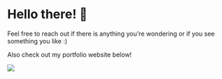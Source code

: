 # Hello there! 👋

Feel free to reach out if there is anything you're wondering or if you see something you like :)

Also check out my portfolio website below!

![](https://komarev.com/ghpvc/?username=SpookySnek&color=blueviolet&label=Visitors)
